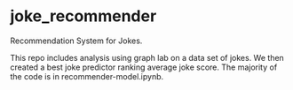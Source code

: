 # joke_recommender
Recommendation System for Jokes.

This repo includes analysis using graph lab on a data set of jokes. We then created a best joke predictor ranking average joke score. The majority of the code is in recommender-model.ipynb.
